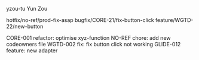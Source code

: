 yzou-tu Yun Zou

hotfix/no-ref/prod-fix-asap
bugfix/CORE-21/fix-button-click
feature/WGTD-22/new-button

CORE-001 refactor: optimise xyz-function
NO-REF chore: add new codeowners file
WGTD-002 fix: fix button click not working
GLIDE-012 feature: new adapter